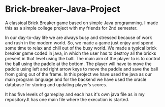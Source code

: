 # Brick-breaker-Java-Project
A classical Brick Breaker game based on simple Java programming. I made this as a simple college project with my friends for 2nd semester.

In our day-to-day life we are always busy and stressed because of work and rush in the modern world. So, we made a game just enjoy and spend some time to relax and chill out of 
the busy world. We made a typical brick breaker game coded in java, in which the user has to destroy all the bricks present in that level using the ball. The main aim of the 
player to is to control the ball using the paddle at the bottom. The player will have to move the paddle using left and right arrow keys to move the paddle and save the ball from 
going out of the frame. In this project we have used the java as our main program language and for the backend we have used the oracle database for storing and updating player’s 
scores.

It has five levels of gameplay and each has it's own java file as in my repository.It has one main file where the execution is started.
